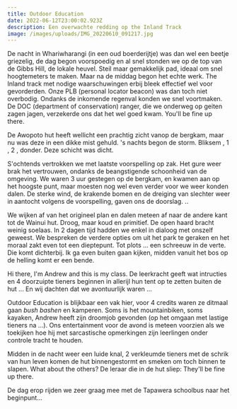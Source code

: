 ```yaml
---
title: Outdoor Education
date: 2022-06-12T23:00:02.923Z
description: Een overwachte redding op the Inland Track
image: /images/uploads/IMG_20220610_091217.jpg
---
```


De nacht in Whariwharangi (in een oud boerderijtje) was dan wel een beetje griezelig, de dag begon voorspoedig en al snel stonden we op de top van de Gibbs Hill, de lokale heuvel. Steil maar gemakkelijk pad, ideaal om snel hoogtemeters te maken. Maar na de middag begon het echte werk. The Inland track met nodige waarschuwingen erbij bleek effectief wel voor gevorderden. Onze PLB (personal locator beacon) was dan toch niet overbodig. Ondanks de inkomende regenval konden we snel voortmaken. De DOC (department of conservation) ranger, die we onderweg op geiten zagen jagen, verzekerde ons dat het wel goed kwam. You'll be fine up there.

De Awopoto hut heeft wellicht een prachtig zicht vanop de bergkam, maar nu was deze in een dikke mist gehuld. 's nachts begon de storm. Bliksem , 1 , 2 , donder. Deze schicht was dicht.

S'ochtends vertrokken we met laatste voorspelling op zak. Het gure weer brak het vertrouwen, ondanks de beangstigende schoonheid van de omgeving. We waren 3 uur gestegen op de bergkam, en kwamen aan op het hoogste punt, maar moesten nog wel even verder voor we weer konden dalen. De sterke wind, de krakende bomen en de dreiging van slechter weer in aantocht volgens de voorspelling, gaven ons de doorslag. ..

We wijken af van het origineel plan en dalen meteen af naar de andere kant tot de Wainui hut. Droog, maar koud en primitief. De open haard bracht weinig soelaas. In 2 dagen tijd hadden we enkel in dialoog met onszelf geweest. We bespreken de verdere opties om uit het park te geraken en het moraal zakt even tot een dieptepunt. Tot plots ... een schreeuw in de verte. Die komt dichterbij. Ik ga even buiten gaan kijken, midden vanuit het bos op de helling komt er een bende.

Hi there, I'm Andrew and this is my class. De leerkracht geeft wat intructies en 4 doorzuipte tieners beginnen in allerijl hun tent op te zetten buiten de hut ... En wij dachten dat we avontuurlijk waren ...

Outdoor Education is blijkbaar een vak hier, voor 4 credits waren ze ditmaal gaan *bush bashen* en kamperen. Soms is het mountainbiken, soms kayaken, Andrew heeft zijn droomjob gevonden (op het omgaan met lastige tieners na ...). Ons entertainment voor de avond is meteen voorzien als we toekijken hoe hij met sarcastische opmerkingen zijn leerlingen onder controle tracht te houden.

Midden in de nacht weer een luide knal, 2 verkleumde tieners met de schrik van hun leven komen de hut binnengestormt en smeken om toch binnen te slapen. What about the others? De leraar die in de hut sliep: They'll be fine up there.

De dag erop rijden we zeer graag mee met de Tapawera schoolbus naar het beginpunt...

